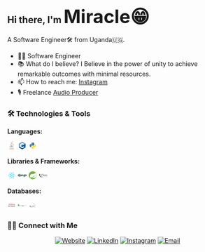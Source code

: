 ## Hi there, I'm <span style="font-size:2em;">Miracle😁</span>

A Software Engineer🛠 from Uganda🇺🇬.

- 👨‍💻 Software Engineer
- 📚 What do I believe? I Believe in the power of unity to achieve remarkable outcomes with minimal resources.
- 📫 How to reach me: [Instagram](https://instagram.com/miracletimothyofficial)
- 🎙 Freelance [Audio Producer](https://tesseractlabs.biz/)

### 🛠️ Technologies & Tools

**Languages:**

<code><img height="20" src="https://raw.githubusercontent.com/github/explore/main/topics/java/java.png"></code>
<code><img height="20" src="https://raw.githubusercontent.com/github/explore/main/topics/c/c.png"></code>
<code><img height="20" src="https://raw.githubusercontent.com/github/explore/main/topics/python/python.png"></code>

**Libraries & Frameworks:**

<code><img height="20" src="https://raw.githubusercontent.com/github/explore/main/topics/react/react.png"></code>
<code><img height="20" src="https://raw.githubusercontent.com/github/explore/main/topics/django/django.png"></code>
<code><img height="20" src="https://raw.githubusercontent.com/github/explore/main/topics/spring-boot/spring-boot.png"></code>
<code><img height="20" src="https://raw.githubusercontent.com/github/explore/main/topics/flask/flask.png"></code>

**Databases:**

<code><img height="20" src="https://raw.githubusercontent.com/github/explore/main/topics/oracle-database/oracle-database.png"></code>
<code><img height="20" src="https://raw.githubusercontent.com/github/explore/main/topics/mongodb/mongodb.png"></code>
<code><img height="20" src="https://raw.githubusercontent.com/github/explore/main/topics/mysql/mysql.png"></code>

### 🤝🏻 Connect with Me

<p align="center">
 <a href="https://www.tesseractlabs.biz/"><img alt="Website" src="https://img.shields.io/badge/Website-www.tesseractlabs.biz-blue?style=flat-square&logo=google-chrome"></a>
 <a href="https://www.linkedin.com/in/miracletimothyofficial/"><img alt="LinkedIn" src="https://img.shields.io/badge/LinkedIn-Miracle%20Timothy-blue?style=flat-square&logo=linkedin"></a>
 <a href="https://www.instagram.com/miracletimothyofficial/"><img alt="Instagram" src="https://img.shields.io/badge/Instagram-miracletimothyofficial-blue?style=flat-square&logo=instagram"></a>
 <a href="mailto:miracletimothyofficial@gmail.com"><img alt="Email" src="https://img.shields.io/badge/Email-miracletimothyofficial@gmail.com-blue?style=flat-square&logo=gmail"></a>
</p>

<!--⭐️ From [Miracle](https://github.com/miracletimothy)-->
